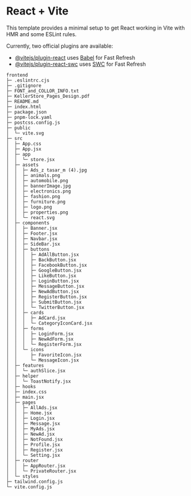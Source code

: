 # React + Vite

This template provides a minimal setup to get React working in Vite with HMR and some ESLint rules.

Currently, two official plugins are available:

- [@vitejs/plugin-react](https://github.com/vitejs/vite-plugin-react/blob/main/packages/plugin-react/README.md) uses [Babel](https://babeljs.io/) for Fast Refresh
- [@vitejs/plugin-react-swc](https://github.com/vitejs/vite-plugin-react-swc) uses [SWC](https://swc.rs/) for Fast Refresh

```
frontend
├─ .eslintrc.cjs
├─ .gitignore
├─ FONT_and_COLLOR_INFO.txt
├─ KellerStore_Pages_Design.pdf
├─ README.md
├─ index.html
├─ package.json
├─ pnpm-lock.yaml
├─ postcss.config.js
├─ public
│  └─ vite.svg
├─ src
│  ├─ App.css
│  ├─ App.jsx
│  ├─ app
│  │  └─ store.jsx
│  ├─ assets
│  │  ├─ Ads_z tasar_m (4).jpg
│  │  ├─ animals.png
│  │  ├─ automobile.png
│  │  ├─ bannerImage.jpg
│  │  ├─ electronics.png
│  │  ├─ fashion.png
│  │  ├─ furniture.png
│  │  ├─ logo.png
│  │  ├─ properties.png
│  │  └─ react.svg
│  ├─ components
│  │  ├─ Banner.jsx
│  │  ├─ Footer.jsx
│  │  ├─ Navbar.jsx
│  │  ├─ SideBar.jsx
│  │  ├─ buttons
│  │  │  ├─ AdAllButton.jsx
│  │  │  ├─ BackButton.jsx
│  │  │  ├─ FacebookButton.jsx
│  │  │  ├─ GoogleButton.jsx
│  │  │  ├─ LikeButton.jsx
│  │  │  ├─ LoginButton.jsx
│  │  │  ├─ MessageButton.jsx
│  │  │  ├─ NewAdButton.jsx
│  │  │  ├─ RegisterButton.jsx
│  │  │  ├─ SubmitButton.jsx
│  │  │  └─ TwitterButton.jsx
│  │  ├─ cards
│  │  │  ├─ AdCard.jsx
│  │  │  └─ CategoryIconCard.jsx
│  │  ├─ forms
│  │  │  ├─ LoginForm.jsx
│  │  │  ├─ NewAdForm.jsx
│  │  │  └─ RegisterForm.jsx
│  │  └─ icons
│  │     ├─ FavoriteIcon.jsx
│  │     └─ MessageIcon.jsx
│  ├─ features
│  │  └─ authSlice.jsx
│  ├─ helper
│  │  └─ ToastNotify.jsx
│  ├─ hooks
│  ├─ index.css
│  ├─ main.jsx
│  ├─ pages
│  │  ├─ AllAds.jsx
│  │  ├─ Home.jsx
│  │  ├─ Login.jsx
│  │  ├─ Message.jsx
│  │  ├─ MyAds.jsx
│  │  ├─ NewAd.jsx
│  │  ├─ NotFound.jsx
│  │  ├─ Profile.jsx
│  │  ├─ Register.jsx
│  │  └─ Setting.jsx
│  ├─ router
│  │  ├─ AppRouter.jsx
│  │  └─ PrivateRouter.jsx
│  └─ styles
├─ tailwind.config.js
└─ vite.config.js

```
